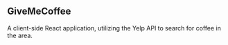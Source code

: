 ## GiveMeCoffee

A client-side React application, utilizing the Yelp API to search for coffee in the area.
